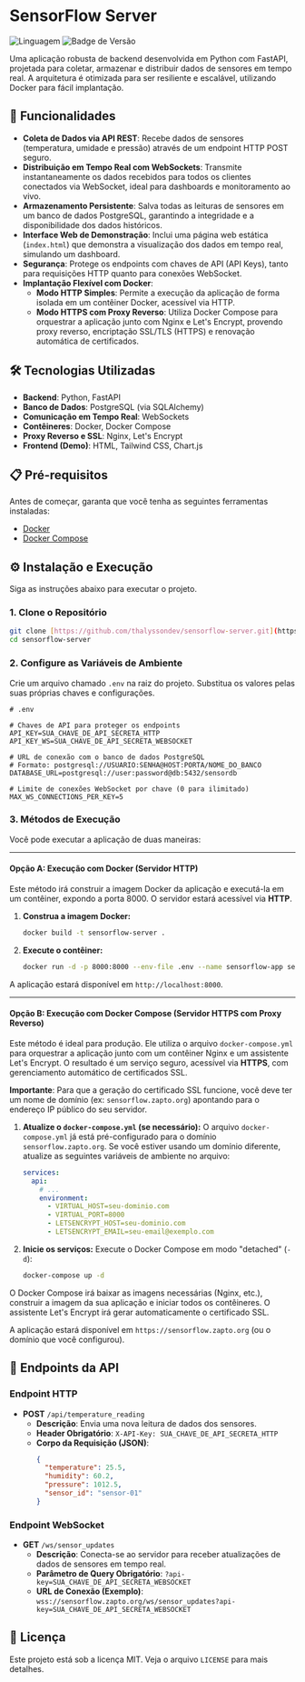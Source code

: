 # SensorFlow Server

![Linguagem](https://img.shields.io/badge/Linguagem-python-green.svg)
![Badge de Versão](https://img.shields.io/badge/version-1.0.0-blue)

Uma aplicação robusta de backend desenvolvida em Python com FastAPI, projetada para coletar, armazenar e distribuir dados de sensores em tempo real. A arquitetura é otimizada para ser resiliente e escalável, utilizando Docker para fácil implantação.

## 🚀 Funcionalidades

- **Coleta de Dados via API REST**: Recebe dados de sensores (temperatura, umidade e pressão) através de um endpoint HTTP POST seguro.
- **Distribuição em Tempo Real com WebSockets**: Transmite instantaneamente os dados recebidos para todos os clientes conectados via WebSocket, ideal para dashboards e monitoramento ao vivo.
- **Armazenamento Persistente**: Salva todas as leituras de sensores em um banco de dados PostgreSQL, garantindo a integridade e a disponibilidade dos dados históricos.
- **Interface Web de Demonstração**: Inclui uma página web estática (`index.html`) que demonstra a visualização dos dados em tempo real, simulando um dashboard.
- **Segurança**: Protege os endpoints com chaves de API (API Keys), tanto para requisições HTTP quanto para conexões WebSocket.
- **Implantação Flexível com Docker**:
    - **Modo HTTP Simples**: Permite a execução da aplicação de forma isolada em um contêiner Docker, acessível via HTTP.
    - **Modo HTTPS com Proxy Reverso**: Utiliza Docker Compose para orquestrar a aplicação junto com Nginx e Let's Encrypt, provendo proxy reverso, encriptação SSL/TLS (HTTPS) e renovação automática de certificados.

## 🛠️ Tecnologias Utilizadas

- **Backend**: Python, FastAPI
- **Banco de Dados**: PostgreSQL (via SQLAlchemy)
- **Comunicação em Tempo Real**: WebSockets
- **Contêineres**: Docker, Docker Compose
- **Proxy Reverso e SSL**: Nginx, Let's Encrypt
- **Frontend (Demo)**: HTML, Tailwind CSS, Chart.js

## 📋 Pré-requisitos

Antes de começar, garanta que você tenha as seguintes ferramentas instaladas:
- [Docker](https://docs.docker.com/get-docker/)
- [Docker Compose](https://docs.docker.com/compose/install/)

## ⚙️ Instalação e Execução

Siga as instruções abaixo para executar o projeto.

### 1. Clone o Repositório

```bash
git clone [https://github.com/thalyssondev/sensorflow-server.git](https://github.com/thalyssondev/sensorflow-server.git)
cd sensorflow-server
```

### 2. Configure as Variáveis de Ambiente

Crie um arquivo chamado `.env` na raiz do projeto. Substitua os valores pelas suas próprias chaves e configurações.

```dotenv
# .env

# Chaves de API para proteger os endpoints
API_KEY=SUA_CHAVE_DE_API_SECRETA_HTTP
API_KEY_WS=SUA_CHAVE_DE_API_SECRETA_WEBSOCKET

# URL de conexão com o banco de dados PostgreSQL
# Formato: postgresql://USUARIO:SENHA@HOST:PORTA/NOME_DO_BANCO
DATABASE_URL=postgresql://user:password@db:5432/sensordb

# Limite de conexões WebSocket por chave (0 para ilimitado)
MAX_WS_CONNECTIONS_PER_KEY=5
```

### 3. Métodos de Execução

Você pode executar a aplicação de duas maneiras:

---

#### Opção A: Execução com Docker (Servidor HTTP)

Este método irá construir a imagem Docker da aplicação e executá-la em um contêiner, expondo a porta 8000. O servidor estará acessível via **HTTP**.

1.  **Construa a imagem Docker:**
    ```bash
    docker build -t sensorflow-server .
    ```

2.  **Execute o contêiner:**
    ```bash
    docker run -d -p 8000:8000 --env-file .env --name sensorflow-app sensorflow-server
    ```

A aplicação estará disponível em `http://localhost:8000`.

---

#### Opção B: Execução com Docker Compose (Servidor HTTPS com Proxy Reverso)

Este método é ideal para produção. Ele utiliza o arquivo `docker-compose.yml` para orquestrar a aplicação junto com um contêiner Nginx e um assistente Let's Encrypt. O resultado é um serviço seguro, acessível via **HTTPS**, com gerenciamento automático de certificados SSL.

**Importante**: Para que a geração do certificado SSL funcione, você deve ter um nome de domínio (ex: `sensorflow.zapto.org`) apontando para o endereço IP público do seu servidor.

1.  **Atualize o `docker-compose.yml` (se necessário):**
    O arquivo `docker-compose.yml` já está pré-configurado para o domínio `sensorflow.zapto.org`. Se você estiver usando um domínio diferente, atualize as seguintes variáveis de ambiente no arquivo:
    ```yaml
    services:
      api:
        # ...
        environment:
          - VIRTUAL_HOST=seu-dominio.com
          - VIRTUAL_PORT=8000
          - LETSENCRYPT_HOST=seu-dominio.com
          - LETSENCRYPT_EMAIL=seu-email@exemplo.com
    ```

2.  **Inicie os serviços:**
    Execute o Docker Compose em modo "detached" (`-d`):
    ```bash
    docker-compose up -d
    ```

O Docker Compose irá baixar as imagens necessárias (Nginx, etc.), construir a imagem da sua aplicação e iniciar todos os contêineres. O assistente Let's Encrypt irá gerar automaticamente o certificado SSL.

A aplicação estará disponível em `https://sensorflow.zapto.org` (ou o domínio que você configurou).

## 📡 Endpoints da API

### Endpoint HTTP

-   **POST** `/api/temperature_reading`
    -   **Descrição**: Envia uma nova leitura de dados dos sensores.
    -   **Header Obrigatório**: `X-API-Key: SUA_CHAVE_DE_API_SECRETA_HTTP`
    -   **Corpo da Requisição (JSON)**:
        ```json
        {
          "temperature": 25.5,
          "humidity": 60.2,
          "pressure": 1012.5,
          "sensor_id": "sensor-01"
        }
        ```

### Endpoint WebSocket

-   **GET** `/ws/sensor_updates`
    -   **Descrição**: Conecta-se ao servidor para receber atualizações de dados de sensores em tempo real.
    -   **Parâmetro de Query Obrigatório**: `?api-key=SUA_CHAVE_DE_API_SECRETA_WEBSOCKET`
    -   **URL de Conexão (Exemplo)**: `wss://sensorflow.zapto.org/ws/sensor_updates?api-key=SUA_CHAVE_DE_API_SECRETA_WEBSOCKET`

## 📄 Licença

Este projeto está sob a licença MIT. Veja o arquivo `LICENSE` para mais detalhes.

